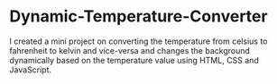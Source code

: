 # Dynamic-Temperature-Converter
I created a mini project on converting the temperature from celsius to fahrenheit to kelvin and vice-versa and changes the background dynamically based on the temperature value using HTML, CSS and JavaScript.
